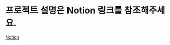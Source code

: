 # 프로젝트 설명은 Notion 링크를 참조해주세요.
[Notion](https://www.notion.so/mokhs/AniWag-QR-8d40ddacb2aa40b081e3b733603eedec)
